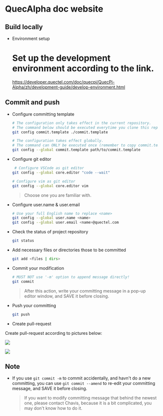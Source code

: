QuecAlpha doc website
=====

## Build locally

* Environment setup


    # Set up the development environment according to the link.
    https://developer.quectel.com/doc/quecpi/QuecPi-Alpha/zh/development-guide/develop-environment.html
  

## Commit and push

* Configure committing template

    ```bash
    # The configuration only takes effect in the current repository.
    # The command below should be executed everytime you clone this repository.
    git config commit.template ./commit.template

    # The configuration takes effect globally.
    # The command can ONLY be executed once (remember to copy commit.template file to a fixed path)
    git config --global commit.template path/to/commit.template
    ```

* Configure git editor

    ```bash
     # Configure VSCode as git editor
    git config --global core.editor "code --wait"

    # Configure vim as git editor
    git config --global core.editor vim
    ```

    > Choose one you are familiar with.

* Configure user.name & user.email

    ```bash
    # Use your full English name to replace <name>
    git config --global user.name <name>
    git config --global user.email <name>@quectel.com
    ```

* Check the status of project repository

    ```bash
    git status
    ```

* Add necessary files or directories those to be committed

    ```bash
    git add <files | dirs>
    ```

* Commit your modification

    ```bash
    # MUST NOT use '-m' option to append message directly!
    git commit
    ```

    > After this action, write your committing message in a pop-up editor window, and SAVE it before closing.

* Push your committing

    ```bash
    git push
    ```

* Create pull-request

Create pull-request according to pictures below:

![](./static/image/pr-button.png)

![](./static/image/create-pr.png)

## Note

* If you use `git commit -m` to commit accidentally, and havn't do a new committing, you can use `git commit --amend` to re-edit your committing message, and SAVE it before closing.

    > If you want to modify committing message that behind the newest one, please contact Chavis, because it is a bit complicated, you may don't know how to do it.
